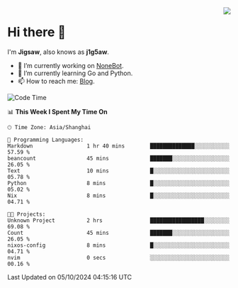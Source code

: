 <a href="#">
  <img align="right" src="https://github-readme-stats.vercel.app/api?username=j1g5awi&count_private=true&show_icons=true&title_color=80070B&text_color=B3B3B3&bg_color=212121&icon_color=80070B" />
</a>

# Hi there 👋

I'm **Jigsaw**, also knows as **j1g5aw**.

- 🔭 I’m currently working on [NoneBot](https://github.com/nonebot).
- 🌱 I’m currently learning Go and Python.
- 📫 How to reach me: [Blog](https://blog.maddestroyer.xyz/).

<!--START_SECTION:waka-->
![Code Time](http://img.shields.io/badge/Code%20Time-1%2C764%20hrs%203%20mins-blue)

📊 **This Week I Spent My Time On** 

```text
🕑︎ Time Zone: Asia/Shanghai

💬 Programming Languages: 
Markdown                 1 hr 40 mins        ██████████████░░░░░░░░░░░   57.59 % 
beancount                45 mins             ███████░░░░░░░░░░░░░░░░░░   26.05 % 
Text                     10 mins             █░░░░░░░░░░░░░░░░░░░░░░░░   05.78 % 
Python                   8 mins              █░░░░░░░░░░░░░░░░░░░░░░░░   05.02 % 
Nix                      8 mins              █░░░░░░░░░░░░░░░░░░░░░░░░   04.71 % 

🐱‍💻 Projects: 
Unknown Project          2 hrs               █████████████████░░░░░░░░   69.08 % 
Count                    45 mins             ███████░░░░░░░░░░░░░░░░░░   26.05 % 
nixos-config             8 mins              █░░░░░░░░░░░░░░░░░░░░░░░░   04.71 % 
nvim                     0 secs              ░░░░░░░░░░░░░░░░░░░░░░░░░   00.16 % 
```


 Last Updated on 05/10/2024 04:15:16 UTC
<!--END_SECTION:waka-->
